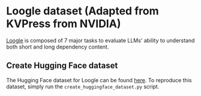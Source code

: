 # Loogle dataset (Adapted from KVPress from NVIDIA)

[Loogle](https://github.com/bigai-nlco/LooGLE/tree/main) is composed of 7 major tasks to evaluate LLMs' ability to understand both short and long dependency content. 

## Create Hugging Face dataset

The Hugging Face dataset for Loogle can be found [here](https://huggingface.co/datasets/simonjegou/loogle). To reproduce this dataset, simply run the `create_huggingface_dataset.py` script.